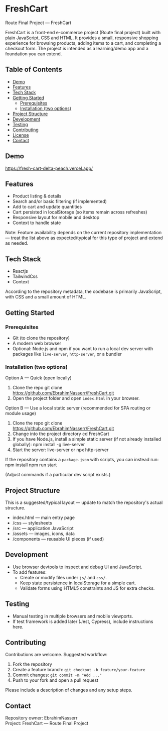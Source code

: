 # FreshCart

Route Final Project — FreshCart

FreshCart is a front-end e-commerce project (Route final project) built with plain JavaScript, CSS and HTML. It provides a small, responsive shopping experience for browsing products, adding items to a cart, and completing a checkout form. The project is intended as a learning/demo app and a foundation you can extend.

## Table of Contents
- [Demo](#demo)
- [Features](#features)
- [Tech Stack](#tech-stack)
- [Getting Started](#getting-started)
  - [Prerequisites](#prerequisites)
  - [Installation (two options)](#installation-two-options)
- [Project Structure](#project-structure)
- [Development](#development)
- [Testing](#testing)
- [Contributing](#contributing)
- [License](#license)
- [Contact](#contact)

## Demo
https://fresh-cart-delta-peach.vercel.app/

## Features
- Product listing & details
- Search and/or basic filtering (if implemented)
- Add to cart and update quantities
- Cart persisted in localStorage (so items remain across refreshes)
- Responsive layout for mobile and desktop
- Context to handle state

Note: Feature availability depends on the current repository implementation — treat the list above as expected/typical for this type of project and extend as needed.

## Tech Stack
- Reactjs
- TailwindCss
- Context

According to the repository metadata, the codebase is primarily JavaScript, with CSS and a small amount of HTML.

## Getting Started

### Prerequisites
- Git (to clone the repository)
- A modern web browser
- Optional: Node.js and npm if you want to run a local dev server with packages like `live-server`, `http-server`, or a bundler

### Installation (two options)

Option A — Quick (open locally)
1. Clone the repo
   git clone https://github.com/EbrahimNasserr/FreshCart.git
2. Open the project folder and open `index.html` in your browser.

Option B — Use a local static server (recommended for SPA routing or module usage)
1. Clone the repo
   git clone https://github.com/EbrahimNasserr/FreshCart.git
2. Change into the project directory
   cd FreshCart
3. If you have Node.js, install a simple static server (if not already installed globally):
   npm install -g live-server
4. Start the server:
   live-server
   or
   npx http-server

If the repository contains a `package.json` with scripts, you can instead run:
   npm install
   npm run start

(Adjust commands if a particular dev script exists.)

## Project Structure
This is a suggested/typical layout — update to match the repository's actual structure.
- index.html — main entry page
- /css — stylesheets
- /src — application JavaScript
- /assets — images, icons, data
- /components — reusable UI pieces (if used)

## Development
- Use browser devtools to inspect and debug UI and JavaScript.
- To add features:
  - Create or modify files under `js/` and `css/`.
  - Keep state persistence in localStorage for a simple cart.
  - Validate forms using HTML5 constraints and JS for extra checks.

## Testing
- Manual testing in multiple browsers and mobile viewports.
- If test framework is added later (Jest, Cypress), include instructions here.

## Contributing
Contributions are welcome. Suggested workflow:
1. Fork the repository
2. Create a feature branch: `git checkout -b feature/your-feature`
3. Commit changes: `git commit -m "Add ..."`
4. Push to your fork and open a pull request

Please include a description of changes and any setup steps.

## Contact
Repository owner: EbrahimNasserr  
Project: FreshCart — Route Final Project
